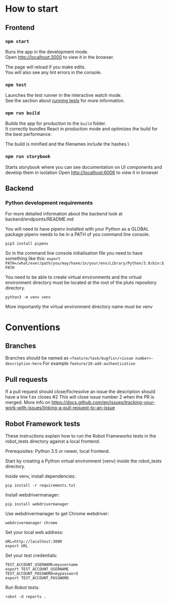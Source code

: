 # How to start

## Frontend

### `npm start`

Runs the app in the development mode.\
Open [http://localhost:3000](http://localhost:3000) to view it in the browser.

The page will reload if you make edits.\
You will also see any lint errors in the console.

### `npm test`

Launches the test runner in the interactive watch mode.\
See the section about [running tests](https://facebook.github.io/create-react-app/docs/running-tests) for more information.

### `npm run build`

Builds the app for production to the `build` folder.\
It correctly bundles React in production mode and optimizes the build for the best performance.

The build is minified and the filenames include the hashes.\

### `npm run storybook`

Starts storybook where you can see documentation on UI components and develop them in isolation
Open [http://localhost:6006](http://localhost:6006) to view it in browser

## Backend

### Python development requirements

For more detailed information about the backend look at backend/endpoints/README.md

You will need to have pipenv installed with your Python as a GLOBAL package
pipenv needs to be in a PATH of you command line console.

```pip3 install pipenv```

So in the command line console initialisation file you need to have something like this:
```export PATH=/what/ever/path/you/may/have/in/your/env/Library/Python/3.9/bin:$PATH```


You need to be able to create virtual environments and the virtual environment directory must be located at the root of
the pluto repository directory.

```python3 -m venv venv```

More importantly the virtual environment directory name _must be_ venv

# Conventions

## Branches
Branches should be named as `<feature/task/bugfix>/<issue number>-description-here`
For example `feature/20-add-authentication`

## Pull requests
If a pull request should close/fix/resolve an issue the description should have a line f.ex closes #2 
This will close issue number 2 when the PR is merged. More info on https://docs.github.com/en/issues/tracking-your-work-with-issues/linking-a-pull-request-to-an-issue 

## Robot Framework tests

These instructions explain how to run the Robot Frameworks tests in the robot_tests directory against a local frontend.

Prerequisites: Python 3.5 or newer, local frontend.

Start by creating a Python virtual environment (venv) inside the robot_tests directory.

Inside venv, install dependencies:
```
pip install -r requirements.txt
```

Install webdrivermanager:
```
pip install webdrivermanager
```
Use webdrivermanager to get Chrome webdriver:
```
webdrivermanager chrome
```

Set your local web address:
```
URL=http://localhost:3000
export URL
```

Set your test credentials:

```
TEST_ACCOUNT_USERNAME=myusername
export TEST_ACCOUNT_USERNAME
TEST_ACCOUNT_PASSWORD=mypassword
export TEST_ACCOUNT_PASSWORD
```


Run Robot tests:
```
robot -d reports .	
	
```
